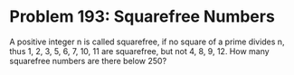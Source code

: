 # Problem 193: Squarefree Numbers
A positive integer n is called squarefree, if no square of a prime
divides n, thus 1, 2, 3, 5, 6, 7, 10, 11 are squarefree, but not 4, 8,
9, 12. How many squarefree numbers are there below 250?
